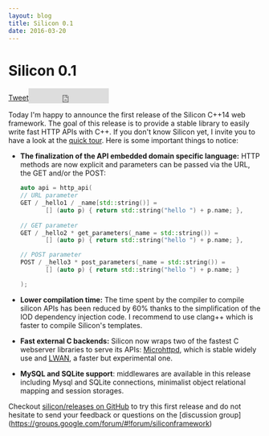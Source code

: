 ```yaml
---
layout: blog
title: Silicon 0.1
date: 2016-03-20
---
```


# Silicon 0.1

<iframe src="http://ghbtns.com/github-btn.html?user=matt-42&repo=silicon&type=watch&count=true&size=large" height="30" width="160" frameborder="0" scrolling="0" allowTransparency="true"></iframe> 
<div class="g-plus" data-action="share" data-height="30" data-annotation="bubble" style="float:left; padding-top: 10px;"></div>
<a href="https://twitter.com/share" class="twitter-share-button" style="float:left; padding-top: 10px;" data-size="large">Tweet</a>
<script>!function(d,s,id){var js,fjs=d.getElementsByTagName(s)[0],p=/^http:/.test(d.location)?'http':'https';if(!d.getElementById(id)){js=d.createElement(s);js.id=id;js.src=p+'://platform.twitter.com/widgets.js';fjs.parentNode.insertBefore(js,fjs);}}(document, 'script', 'twitter-wjs');</script>            

Today I'm happy to announce the first release of the Silicon C++14 web
framework. The goal of this release is to provide a stable library to
easily write fast HTTP APIs with C++. If you don't know Silicon yet, I
invite you to have a look at the [quick
tour](http://siliconframework.org/). Here is some important things to
notice:


- **The finalization of the API embedded domain specific language:**
    HTTP methods are now explicit and parameters can be passed via
    the URL, the GET and/or the POST:

    ```c++
    auto api = http_api(
    // URL parameter
    GET / _hello1 / _name[std::string()] =
           [] (auto p) { return std::string("hello ") + p.name; },
           
    // GET parameter
    GET / _hello2 * get_parameters(_name = std::string()) =
           [] (auto p) { return std::string("hello ") + p.name; },

    // POST parameter
    POST / _hello3 * post_parameters(_name = std::string()) =
           [] (auto p) { return std::string("hello ") + p.name; }

    );
    ```

- **Lower compilation time:** The time spent by the compiler to
    compile silicon APIs has been reduced by 60% thanks to the
    simplification of the IOD dependency injection code. I recommend
    to use clang++ which is faster to compile Silicon's templates.

- **Fast external C backends:** Silicon now wraps two of the
    fastest C webserver libraries to serve its APIs:
    [Microhttpd](http://www.gnu.org/software/libmicrohttpd/), which is
    stable widely use and [LWAN](http://lwan.ws), a faster but experimental one.

- **MySQL and SQLite support**: middlewares are available in this
    release including Mysql and SQLite connections, minimalist object
    relational mapping and session storages.

Checkout [silicon/releases on
GitHub](https://github.com/matt-42/silicon/releases) to try this first
release and do not hesitate to send your feedback or questions on
the [discussion group]
(https://groups.google.com/forum/#!forum/siliconframework)
